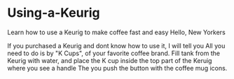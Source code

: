 # Using-a-Keurig
Learn how to use a Keurig to make coffee fast and easy
Hello, New Yorkers

If you purchased a Keurig and dont know how to use it, I will tell you
All you need to do is by "K Cups", of your favorite coffee brand.  Fill tank from the Keurig with water, and place the K cup inside the top part of the Keruig where you see a handle
The you push the button with the coffee mug icons.
